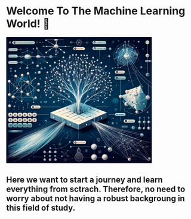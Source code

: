 # Welcome To The Machine Learning World! 👋
![alt text](./Chapters/1-Introduction/assets/ml_image.png)

## Here we want to start a journey and learn everything from sctrach. Therefore, no need to worry about not having a robust backgroung in this field of study.
